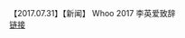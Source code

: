 【2017.07.31】【新闻】  Whoo 2017 李英爱致辞         
[链接](https://m.youku.com/video/id_XMjkyNTI0MjA3Mg==.html?source=http%3A%2F%2Ft.cn%2FR9xm1Gj%3Fm%3D4136281292004624%26u%3D3965220781)
